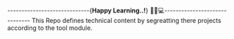 -----------------------------{**Happy Learning..!**} 📖📕💻------------------------------
This Repo defines technical content by segreatting there projects according to the tool module.
